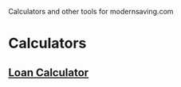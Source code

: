 Calculators and other tools for modernsaving.com

# Calculators
## [Loan Calculator](/tools/loan_calculator)